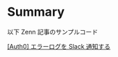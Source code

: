# Summary

以下 Zenn 記事のサンプルコード

[[Auth0] エラーログを Slack 通知する](https://zenn.dev/taroshun32/articles/auth0-error-slack)
